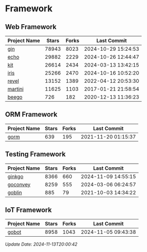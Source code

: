 # Framework

## Web Framework
| Project Name | Stars | Forks | Last Commit |
| ------------ | ----- | ----- | ----------- |
| [gin](https://github.com/gin-gonic/gin) | 78943 | 8023 | 2024-10-29 15:24:53 |
| [echo](https://github.com/labstack/echo) | 29882 | 2229 | 2024-10-26 12:44:47 |
| [kit](https://github.com/go-kit/kit) | 26614 | 2434 | 2024-03-13 13:42:15 |
| [iris](https://github.com/kataras/iris) | 25266 | 2470 | 2024-10-16 10:52:20 |
| [revel](https://github.com/revel/revel) | 13152 | 1389 | 2022-04-12 20:53:30 |
| [martini](https://github.com/go-martini/martini) | 11625 | 1103 | 2017-01-21 21:58:54 |
| [beego](https://github.com/astaxie/beego) | 726 | 182 | 2020-12-13 11:36:23 |

## ORM Framework
| Project Name | Stars | Forks | Last Commit |
| ------------ | ----- | ----- | ----------- |
| [gorm](https://github.com/jinzhu/gorm) | 639 | 195 | 2021-11-20 01:15:37 |

## Testing Framework
| Project Name | Stars | Forks | Last Commit |
| ------------ | ----- | ----- | ----------- |
| [ginkgo](https://github.com/onsi/ginkgo) | 8366 | 660 | 2024-11-09 14:55:15 |
| [goconvey](https://github.com/smartystreets/goconvey) | 8259 | 555 | 2024-03-06 06:24:57 |
| [goblin](https://github.com/franela/goblin) | 885 | 79 | 2021-10-03 14:34:22 |

## IoT Framework
| Project Name | Stars | Forks | Last Commit |
| ------------ | ----- | ----- | ----------- |
| [gobot](https://github.com/hybridgroup/gobot) | 8958 | 1043 | 2024-11-05 09:43:38 |

*Update Date: 2024-11-13T20:00:42*